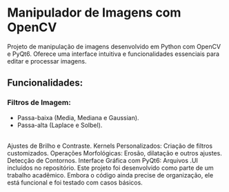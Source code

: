 # Manipulador de Imagens com OpenCV

Projeto de manipulação de imagens desenvolvido em Python com OpenCV e PyQt6. Oferece uma interface intuitiva e funcionalidades essenciais para editar e processar imagens.

## Funcionalidades:

### Filtros de Imagem:
   - Passa-baixa (Media, Mediana e Gaussian).  
   - Passa-alta (Laplace e Solbel).  
<br>
Ajustes de Brilho e Contraste.  
Kernels Personalizados: Criação de filtros customizados.  
Operações Morfológicas: Erosão, dilatação e outros ajustes.  
Detecção de Contornos.  
Interface Gráfica com PyQt6: Arquivos .UI incluídos no repositório.  
Este projeto foi desenvolvido como parte de um trabalho acadêmico. Embora o código ainda precise de organização, ele está funcional e foi testado com casos básicos.  
